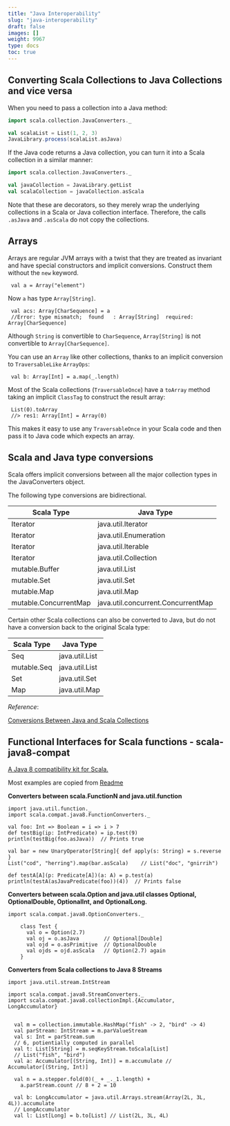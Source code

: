 ```yaml
---
title: "Java Interoperability"
slug: "java-interoperability"
draft: false
images: []
weight: 9967
type: docs
toc: true
---
```


## Converting Scala Collections to Java Collections and vice versa
When you need to pass a collection into a Java method:
```scala
import scala.collection.JavaConverters._

val scalaList = List(1, 2, 3)
JavaLibrary.process(scalaList.asJava)
```
If the Java code returns a Java collection, you can turn it into a Scala collection in a similar manner:
```scala
import scala.collection.JavaConverters._

val javaCollection = JavaLibrary.getList
val scalaCollection = javaCollection.asScala
```
Note that these are decorators, so they merely wrap the underlying collections in a Scala or Java collection interface. Therefore, the calls `.asJava` and `.asScala` do not copy the collections.

## Arrays
Arrays are regular JVM arrays with a twist that they are treated as invariant and have special constructors and implicit conversions. Construct them without the `new` keyword.

     val a = Array("element")

Now `a` has type `Array[String]`.

     val acs: Array[CharSequence] = a
     //Error: type mismatch;  found   : Array[String]  required: Array[CharSequence]

Although `String` is convertible to `CharSequence`, `Array[String]` is not convertible to `Array[CharSequence]`.

You can use an `Array` like other collections, thanks to an implicit conversion to `TraversableLike` `ArrayOps`:

     val b: Array[Int] = a.map(_.length)

Most of the Scala collections (`TraversableOnce`) have a `toArray` method taking an implicit `ClassTag` to construct the result array:

     List(0).toArray
     //> res1: Array[Int] = Array(0)

This makes it easy to use any `TraversableOnce` in your Scala code and then pass it to Java code which expects an array.

## Scala and Java type conversions
 Scala offers implicit conversions between all the major collection types in the JavaConverters object.

The following type conversions are bidirectional.

| Scala Type | Java Type |
| ---------- | --------- |
| Iterator   | java.util.Iterator   |
| Iterator   | java.util.Enumeration   |
| Iterator   | java.util.Iterable   |
| Iterator   | java.util.Collection   |
| mutable.Buffer | java.util.List |
| mutable.Set | java.util.Set |
| mutable.Map | java.util.Map |
| mutable.ConcurrentMap | java.util.concurrent.ConcurrentMap |


Certain other Scala collections can also be converted to Java, but do not have a conversion back to the original Scala type:

| Scala Type | Java Type |
| ------ | ------ |
| Seq   | java.util.List   |
| mutable.Seq   | java.util.List   |
| Set   | java.util.Set   |
| Map   | java.util.Map   |

*Reference*: 

[Conversions Between Java and Scala Collections][1]


  [1]: http://docs.scala-lang.org/overviews/collections/conversions-between-java-and-scala-collections.html

## Functional Interfaces for Scala functions - scala-java8-compat
[A Java 8 compatibility kit for Scala.](https://github.com/scala/scala-java8-compat)

Most examples are copied from [Readme](https://github.com/scala/scala-java8-compat/blob/master/README.md)

**Converters between scala.FunctionN and java.util.function**

    import java.util.function._
    import scala.compat.java8.FunctionConverters._
    
    val foo: Int => Boolean = i => i > 7
    def testBig(ip: IntPredicate) = ip.test(9)
    println(testBig(foo.asJava))  // Prints true
    
    val bar = new UnaryOperator[String]{ def apply(s: String) = s.reverse }
    List("cod", "herring").map(bar.asScala)    // List("doc", "gnirrih")
    
    def testA[A](p: Predicate[A])(a: A) = p.test(a)
    println(testA(asJavaPredicate(foo))(4))  // Prints false

**Converters between scala.Option and java.util classes Optional, OptionalDouble, OptionalInt, and OptionalLong.**

    import scala.compat.java8.OptionConverters._
    
        class Test {
          val o = Option(2.7)
          val oj = o.asJava        // Optional[Double]
          val ojd = o.asPrimitive  // OptionalDouble
          val ojds = ojd.asScala   // Option(2.7) again
        }

**Converters from Scala collections to Java 8 Streams**



    import java.util.stream.IntStream
    
    import scala.compat.java8.StreamConverters._
    import scala.compat.java8.collectionImpl.{Accumulator, LongAccumulator}
    
    
      val m = collection.immutable.HashMap("fish" -> 2, "bird" -> 4)
      val parStream: IntStream = m.parValueStream
      val s: Int = parStream.sum
      // 6, potientially computed in parallel
      val t: List[String] = m.seqKeyStream.toScala[List]
      // List("fish", "bird")
      val a: Accumulator[(String, Int)] = m.accumulate // Accumulator[(String, Int)]
    
      val n = a.stepper.fold(0)(_ + _._1.length) +
        a.parStream.count // 8 + 2 = 10
    
      val b: LongAccumulator = java.util.Arrays.stream(Array(2L, 3L, 4L)).accumulate
      // LongAccumulator
      val l: List[Long] = b.to[List] // List(2L, 3L, 4L)




